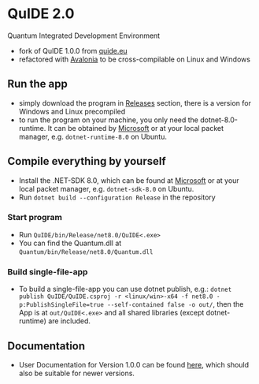 # QuIDE 2.0

Quantum Integrated Development Environment

- fork of QuIDE 1.0.0 from [quide.eu](http://quide.eu/)
- refactored with [Avalonia](https://www.avaloniaui.net/) to be cross-compilable on Linux and Windows

## Run the app

- simply download the program in [Releases](https://github.com/mnm-team/quide/releases) section, there is a version for Windows and Linux precompiled
- to run the program on your machine, you only need the dotnet-8.0-runtime. It can be obtained by [Microsoft](https://dotnet.microsoft.com/en-us/download/dotnet/8.0) or at your local packet manager, e.g. `dotnet-runtime-8.0` on Ubuntu.

## Compile everything by yourself

- Install the .NET-SDK 8.0, which can be found at [Microsoft](https://dotnet.microsoft.com/en-us/download/dotnet/8.0) or at your local packet manager, e.g. `dotnet-sdk-8.0` on Ubuntu.
- Run `dotnet build --configuration Release` in the repository

### Start program

- Run `QuIDE/bin/Release/net8.0/QuIDE<.exe>`
- You can find the Quantum.dll at `Quantum/bin/Release/net8.0/Quantum.dll`

### Build single-file-app

- To build a single-file-app you can use dotnet publish, e.g.: `dotnet publish QuIDE/QuIDE.csproj -r <linux/win>-x64 -f net8.0 -p:PublishSingleFile=true --self-contained false -o out/`, then the App is at `out/QuIDE<.exe>` and all shared libraries (except dotnet-runtime) are included.

## Documentation

- User Documentation for Version 1.0.0 can be found [here](https://bitbucket.org/quide/quide/downloads/UserManual_EN.pdf), which should also be suitable for newer versions. 